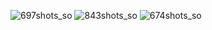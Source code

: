 ![697shots_so](https://github.com/user-attachments/assets/2393b253-2250-4da4-9399-6cdb3e2cd9b1)
![843shots_so](https://github.com/user-attachments/assets/cbf171f3-970c-4ca6-9200-de7b4b43074f)
![674shots_so](https://github.com/user-attachments/assets/303eddbe-e8c5-4c40-af4b-c699995c7eb8)
